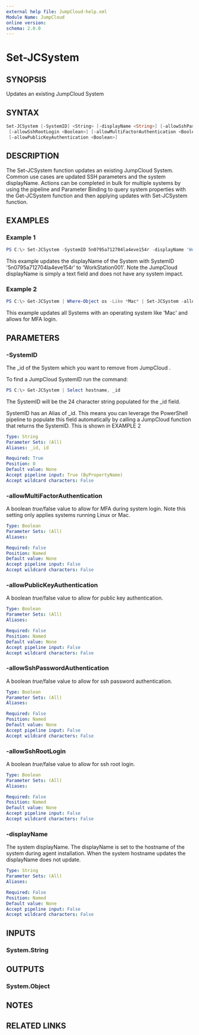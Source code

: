 ```yaml
---
external help file: JumpCloud-help.xml
Module Name: JumpCloud
online version:
schema: 2.0.0
---
```

# Set-JCSystem

## SYNOPSIS

Updates an existing JumpCloud System

## SYNTAX

```PowerShell
Set-JCSystem [-SystemID] <String> [-displayName <String>] [-allowSshPasswordAuthentication <Boolean>]
 [-allowSshRootLogin <Boolean>] [-allowMultiFactorAuthentication <Boolean>]
 [-allowPublicKeyAuthentication <Boolean>]
```

## DESCRIPTION

The Set-JCSystem function updates an existing JumpCloud System. Common use cases are updated SSH parameters and the system displayName. Actions can be completed in bulk for multiple systems by using the pipeline and Parameter Binding to query system properties with the Get-JCSystem function and then applying updates with Set-JCSystem function.

## EXAMPLES

### Example 1

```PowerShell
PS C:\> Set-JCSystem -SystemID 5n0795a712704la4eve154r -displayName 'WorkStation001'

```

This example updates the displayName of the System with SystemID '5n0795a712704la4eve154r' to 'WorkStation001'. Note the JumpCloud displayName is simply a text field and does not have any system impact.

### Example 2

```PowerShell
PS C:\> Get-JCSystem | Where-Object os -Like *Mac* | Set-JCSystem -allowMultiFactorAuthentication $true

```

This example updates all Systems with an operating system like 'Mac' and allows for MFA login.

## PARAMETERS

### -SystemID

The _id of the System which you want to remove from JumpCloud .

To find a JumpCloud SystemID run the command:

```PowerShell
PS C:\> Get-JCSystem | Select hostname, _id
```

The SystemID will be the 24 character string populated for the _id field.

SystemID has an Alias of _id. This means you can leverage the PowerShell pipeline to populate this field automatically by calling a JumpCloud function that returns the SystemID. This is shown in EXAMPLE 2

```yaml
Type: String
Parameter Sets: (All)
Aliases: _id, id

Required: True
Position: 0
Default value: None
Accept pipeline input: True (ByPropertyName)
Accept wildcard characters: False
```

### -allowMultiFactorAuthentication

A boolean $true/$false value to allow for MFA during system login. Note this setting only applies systems running Linux or Mac.

```yaml
Type: Boolean
Parameter Sets: (All)
Aliases:

Required: False
Position: Named
Default value: None
Accept pipeline input: False
Accept wildcard characters: False
```

### -allowPublicKeyAuthentication

A boolean $true/$false value to allow for public key authentication.

```yaml
Type: Boolean
Parameter Sets: (All)
Aliases:

Required: False
Position: Named
Default value: None
Accept pipeline input: False
Accept wildcard characters: False
```

### -allowSshPasswordAuthentication

A boolean $true/$false value to allow for ssh password authentication.

```yaml
Type: Boolean
Parameter Sets: (All)
Aliases:

Required: False
Position: Named
Default value: None
Accept pipeline input: False
Accept wildcard characters: False
```

### -allowSshRootLogin

A boolean $true/$false value to allow for ssh root login.

```yaml
Type: Boolean
Parameter Sets: (All)
Aliases:

Required: False
Position: Named
Default value: None
Accept pipeline input: False
Accept wildcard characters: False
```

### -displayName

The system displayName. The displayName is set to the hostname of the system during agent installation. When the system hostname updates the displayName does not update. 

```yaml
Type: String
Parameter Sets: (All)
Aliases:

Required: False
Position: Named
Default value: None
Accept pipeline input: False
Accept wildcard characters: False
```

## INPUTS

### System.String

## OUTPUTS

### System.Object

## NOTES

## RELATED LINKS
